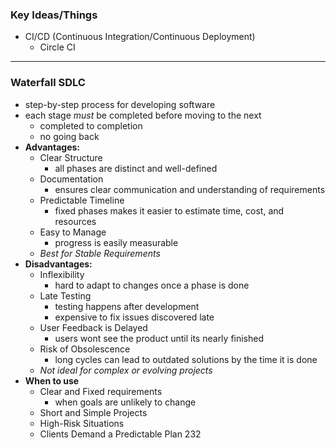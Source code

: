 ### Key Ideas/Things
- CI/CD (Continuous Integration/Continuous Deployment)
	- Circle CI
---
### Waterfall SDLC
- step-by-step process for developing software
- each stage *must* be completed before moving to the next
	- completed to completion
	- no going back
- **Advantages:**
	- Clear Structure
		- all phases are distinct and well-defined
	- Documentation
		- ensures clear communication and understanding of requirements
	- Predictable Timeline
		- fixed phases makes it easier to estimate time, cost, and resources
	- Easy to Manage
		- progress is easily measurable
	- *Best for Stable Requirements*
- **Disadvantages:**
	- Inflexibility
		- hard to adapt to changes once a phase is done
	- Late Testing
		- testing happens after development
		- expensive to fix issues discovered late
	- User Feedback is Delayed
		- users wont see the product until its nearly finished
	- Risk of Obsolescence
		- long cycles can lead to outdated solutions by the time it is done
	- *Not ideal for complex or evolving projects*
- **When to use**
	- Clear and Fixed requirements
		- when goals are unlikely to change
	- Short and Simple Projects
	- High-Risk Situations
	- Clients Demand a Predictable Plan
232